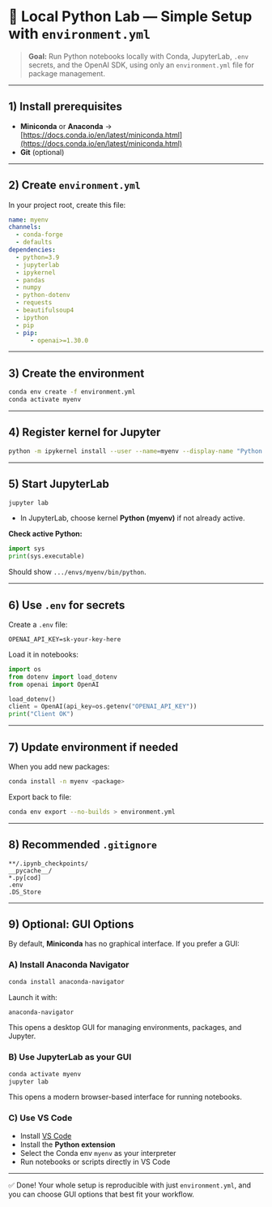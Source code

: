 # 🐍 Local Python Lab — Simple Setup with `environment.yml`

> **Goal:** Run Python notebooks locally with Conda, JupyterLab, `.env` secrets, and the OpenAI SDK, using only an `environment.yml` file for package management.

---

## 1) Install prerequisites

* **Miniconda** or **Anaconda** → [https://docs.conda.io/en/latest/miniconda.html](https://docs.conda.io/en/latest/miniconda.html)
* **Git** (optional)

---

## 2) Create `environment.yml`

In your project root, create this file:

```yaml
name: myenv
channels:
  - conda-forge
  - defaults
dependencies:
  - python=3.9
  - jupyterlab
  - ipykernel
  - pandas
  - numpy
  - python-dotenv
  - requests
  - beautifulsoup4
  - ipython
  - pip
  - pip:
      - openai>=1.30.0
```

---

## 3) Create the environment

```bash
conda env create -f environment.yml
conda activate myenv
```

---

## 4) Register kernel for Jupyter

```bash
python -m ipykernel install --user --name=myenv --display-name "Python (myenv)"
```

---

## 5) Start JupyterLab

```bash
jupyter lab
```

* In JupyterLab, choose kernel **Python (myenv)** if not already active.

**Check active Python:**

```python
import sys
print(sys.executable)
```

Should show `.../envs/myenv/bin/python`.

---

## 6) Use `.env` for secrets

Create a `.env` file:

```dotenv
OPENAI_API_KEY=sk-your-key-here
```

Load it in notebooks:

```python
import os
from dotenv import load_dotenv
from openai import OpenAI

load_dotenv()
client = OpenAI(api_key=os.getenv("OPENAI_API_KEY"))
print("Client OK")
```

---

## 7) Update environment if needed

When you add new packages:

```bash
conda install -n myenv <package>
```

Export back to file:

```bash
conda env export --no-builds > environment.yml
```

---

## 8) Recommended `.gitignore`

```gitignore
**/.ipynb_checkpoints/
__pycache__/
*.py[cod]
.env
.DS_Store
```

---

## 9) Optional: GUI Options

By default, **Miniconda** has no graphical interface. If you prefer a GUI:

### A) Install Anaconda Navigator

```bash
conda install anaconda-navigator
```

Launch it with:

```bash
anaconda-navigator
```

This opens a desktop GUI for managing environments, packages, and Jupyter.

### B) Use JupyterLab as your GUI

```bash
conda activate myenv
jupyter lab
```

This opens a modern browser-based interface for running notebooks.

### C) Use VS Code

* Install [VS Code](https://code.visualstudio.com/)
* Install the **Python extension**
* Select the Conda env `myenv` as your interpreter
* Run notebooks or scripts directly in VS Code

---

✅ Done! Your whole setup is reproducible with just `environment.yml`, and you can choose GUI options that best fit your workflow.
